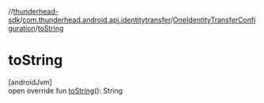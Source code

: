 //[thunderhead-sdk](../../../index.md)/[com.thunderhead.android.api.identitytransfer](../index.md)/[OneIdentityTransferConfiguration](index.md)/[toString](to-string.md)

# toString

[androidJvm]\
open override fun [toString](to-string.md)(): String
